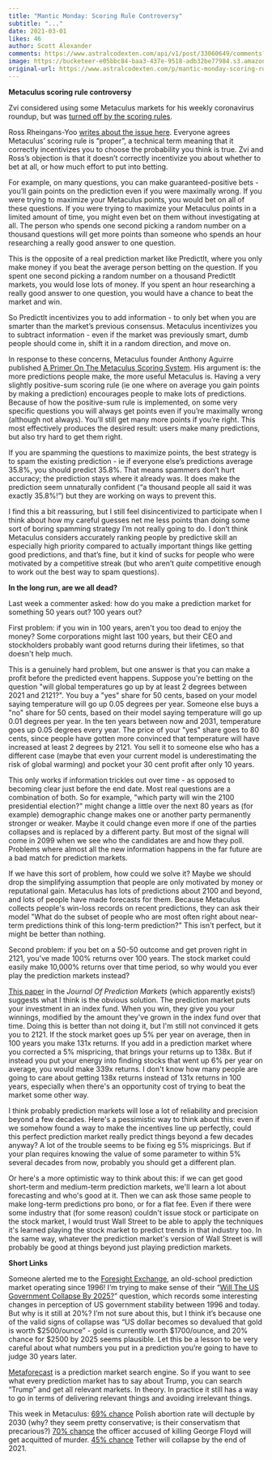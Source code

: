 ```yaml
---
title: "Mantic Monday: Scoring Rule Controversy"
subtitle: "..."
date: 2021-03-01
likes: 46
author: Scott Alexander
comments: https://www.astralcodexten.com/api/v1/post/33060649/comments?&all_comments=true
image: https://bucketeer-e05bbc84-baa3-437e-9518-adb32be77984.s3.amazonaws.com/public/images/972ae339-67db-462b-a4af-508e937e5dbd_1280x1158.jpeg
original-url: https://www.astralcodexten.com/p/mantic-monday-scoring-rule-controversy
---
```

**Metaculus scoring rule controversy**

Zvi considered using some Metaculus markets for his weekly coronavirus roundup, but was [turned off by the scoring rules](https://www.lesswrong.com/posts/PQACEuWpkSyRgHC4p/covid-2-11-as-expected). 

Ross Rheingans-Yoo [writes about the issue here](https://blog.rossry.net/metaculus/). Everyone agrees Metaculus’ scoring rule is “proper”, a technical term meaning that it correctly incentivizes you to choose the probability you think is true. Zvi and Ross’s objection is that it doesn’t correctly incentivize you about whether to bet at all, or how much effort to put into betting. 

For example, on many questions, you can make guaranteed-positive bets - you’ll gain points on the prediction even if you were maximally wrong. If you were trying to maximize your Metaculus points, you would bet on all of these questions. If you were trying to maximize your Metaculus points in a limited amount of time, you might even bet on them without investigating at all. The person who spends one second picking a random number on a thousand questions will get more points than someone who spends an hour researching a really good answer to one question.

This is the opposite of a real prediction market like PredictIt, where you only make money if you beat the average person betting on the question. If you spent one second picking a random number on a thousand PredictIt markets, you would lose lots of money. If you spent an hour researching a really good answer to one question, you would have a chance to beat the market and win. 

So PredictIt incentivizes you to add information - to only bet when you are smarter than the market’s previous consensus. Metaculus incentivizes you to subtract information - even if the market was previously smart, dumb people should come in, shift it in a random direction, and move on.

In response to these concerns, Metaculus founder Anthony Aguirre published [A Primer On The Metaculus Scoring System](https://metaculus.medium.com/a-primer-on-the-metaculus-scoring-rule-eb9a974cd204). His argument is: the more predictions people make, the more useful Metaculus is. Having a very slightly positive-sum scoring rule (ie one where on average you gain points by making a prediction) encourages people to make lots of predictions. Because of how the positive-sum rule is implemented, on some very specific questions you will always get points even if you’re maximally wrong (although not always). You’ll still get many more points if you’re right. This most effectively produces the desired result: users make many predictions, but also try hard to get them right. 

If you are spamming the questions to maximize points, the best strategy is to spam the existing prediction - ie if everyone else’s predictions average 35.8%, you should predict 35.8%. That means spammers don’t hurt accuracy; the prediction stays where it already was. It does make the prediction seem unnaturally confident (“a thousand people all said it was exactly 35.8%!”) but they are working on ways to prevent this. 

I find this a bit reassuring, but I still feel disincentivized to participate when I think about how my careful guesses net me less points than doing some sort of boring spamming strategy I’m not really going to do. I don’t think Metaculus considers accurately ranking people by predictive skill an especially high priority compared to actually important things like getting good predictions, and that’s fine, but it kind of sucks for people who were motivated by a competitive streak (but who aren’t _quite_ competitive enough to work out the best way to spam questions).

**In the long run, are we all dead?**

Last week a commenter asked: how do you make a prediction market for something 50 years out? 100 years out?

First problem: if you win in 100 years, aren't you too dead to enjoy the money? Some corporations might last 100 years, but their CEO and stockholders probably want good returns during their lifetimes, so that doesn't help much.

This is a genuinely hard problem, but one answer is that you can make a profit before the predicted event happens. Suppose you're betting on the question "will global temperatures go up by at least 2 degrees between 2021 and 2121?". You buy a "yes" share for 50 cents, based on your model saying temperature will go up 0.05 degrees per year. Someone else buys a "no" share for 50 cents, based on their model saying temperature will go up 0.01 degrees per year. In the ten years between now and 2031, temperature goes up 0.05 degrees every year. The price of your "yes" share goes to 80 cents, since people have gotten more convinced that temperature will have increased at least 2 degrees by 2121. You sell it to someone else who has a different case (maybe that even your current model is underestimating the risk of global warming) and pocket your 30 cent profit after only 10 years.

This only works if information trickles out over time - as opposed to becoming clear just before the end date. Most real questions are a combination of both. So for example, "which party will win the 2100 presidential election?" might change a little over the next 80 years as (for example) demographic change makes one or another party permanently stronger or weaker. Maybe it could change even more if one of the parties collapses and is replaced by a different party. But most of the signal will come in 2099 when we see who the candidates are and how they poll. Problems where almost all the new information happens in the far future are a bad match for prediction markets.

If we have this sort of problem, how could we solve it? Maybe we should drop the simplifying assumption that people are only motivated by money or reputational gain. Metaculus has lots of predictions about 2100 and beyond, and lots of people have made forecasts for them. Because Metaculus collects people's win-loss records on recent predictions, they can ask their model "What do the subset of people who are most often right about near-term predictions think of this long-term prediction?" This isn't perfect, but it might be better than nothing.

Second problem: if you bet on a 50-50 outcome and get proven right in 2121, you've made 100% returns over 100 years. The stock market could easily make 10,000% returns over that time period, so why would you ever play the prediction markets instead?

[This paper](http://ubplj.org/index.php/jpm/article/view/592) in the _Journal Of Prediction Markets_ (which apparently exists!) suggests what I think is the obvious solution. The prediction market puts your investment in an index fund. When you win, they give you your winnings, modified by the amount they've grown in the index fund over that time. Doing this is better than not doing it, but I'm still not convinced it gets you to 2121. If the stock market goes up 5% per year on average, then in 100 years you make 131x returns. If you add in a prediction market where you corrected a 5% mispricing, that brings your returns up to 138x. But if instead you put your energy into finding stocks that went up 6% per year on average, you would make 339x returns. I don't know how many people are going to care about getting 138x returns instead of 131x returns in 100 years, especially when there's an opportunity cost of trying to beat the market some other way.

I think probably prediction markets will lose a lot of reliability and precision beyond a few decades. Here's a pessimistic way to think about this: even if we somehow found a way to make the incentives line up perfectly, could this perfect prediction market really predict things beyond a few decades anyway? A lot of the trouble seems to be fixing eg 5% mispricings. But if your plan requires knowing the value of some parameter to within 5% several decades from now, probably you should get a different plan.

Or here's a more optimistic way to think about this: if we can get good short-term and medium-term prediction markets, we'll learn a lot about forecasting and who's good at it. Then we can ask those same people to make long-term predictions pro bono, or for a flat fee. Even if there were some industry that (for some reason) couldn't issue stock or participate on the stock market, I would trust Wall Street to be able to apply the techniques it's learned playing the stock market to predict trends in that industry too. In the same way, whatever the prediction market's version of Wall Street is will probably be good at things beyond just playing prediction markets.

**Short Links**

Someone alerted me to the [Foresight Exchange](http://foresightexchange.com), an old-school prediction market operating since 1996! I’m trying to make sense of their “[Will The US Government Collapse By 2025?](http://foresightexchange.com/fx-bin/Claim?claim=USgn)” question, which records some interesting changes in perception of US government stability between 1996 and today. But why is it still at 20%? I’m not sure about this, but I think it’s because one of the valid signs of collapse was “US dollar becomes so devalued that gold is worth $2500/ounce” - gold is currently worth $1700/ounce, and 20% chance for $2500 by 2025 seems plausible. Let this be a lesson to be very careful about what numbers you put in a prediction you’re going to have to judge 30 years later.

[Metaforecast](https://metaforecast.org/) is a prediction market search engine. So if you want to see what every prediction market has to say about Trump, you can search “Trump” and get all relevant markets. In theory. In practice it still has a way to go in terms of delivering relevant things and avoiding irrelevant things.

This week in Metaculus: [69% chance](https://www.metaculus.com/questions/6506/10x-abortion-in-poland-by-2030/) Polish abortion rate will dectuple by 2030 (why? they seem pretty conservative; is their conservatism that precarious?) [70% chance](https://www.metaculus.com/questions/4816/will-derek-chauvin-be-acquitted-of-all-murder-charges/) the officer accused of killing George Floyd will get acquitted of murder. [45% chance](https://www.metaculus.com/questions/6656/tether-in-2021/) Tether will collapse by the end of 2021. 
